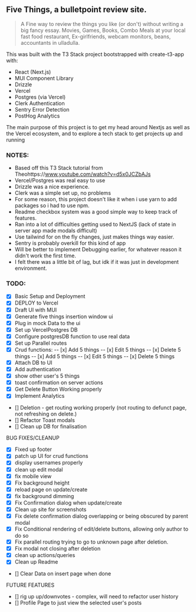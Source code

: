 ## Five Things, a bulletpoint review site.

> A Fine way to review the things you like (or don't) without writing a big fancy essay. Movies, Games, Books, Combo Meals at your local fast food restaurant, Ex-girlfriends, webcam monitors, beans, accountants in ulladulla.

This was built with the T3 Stack project bootstrapped with create-t3-app with:

- React (Next.js)
- MUI Component Library
- Drizzle
- Vercel
- Postgres (via Vercel)
- Clerk Authentication
- Sentry Error Detection
- PostHog Analytics

The main purpose of this project is to get my head around Nextjs as well as the Vercel ecosystem, and to explore a tech stack to get projects up and running

### NOTES:

- Based off this T3 Stack tutorial from Theohttps://www.youtube.com/watch?v=d5x0JCZbAJs
- Vercel/Postgres was real easy to use
- Drizzle was a nice experience.
- Clerk was a simple set up, no problems
- For some reason, this project doesn't like it when i use yarn to add packages so i had to use npm.
- Readme checkbox system was a good simple way to keep track of features.
- Ran into a lot of difficulties getting used to NextJS (lack of state in server app made modals difficult)
- Use tailwind for on the fly changes, just makes things way easier.
- Sentry is probably overkill for this kind of app
- Will be better to implement Debugging earlier, for whatever reason it didn't work the first time.
- I felt there was a little bit of lag, but idk if it was just in development environment.

### TODO:

- [x] Basic Setup and Deployment
- [x] DEPLOY to Vercel
- [x] Draft UI with MUI
- [x] Generate five things insertion window ui
- [x] Plug in mock Data to the ui
- [x] Set up VercelPostgres DB
- [x] Configure postgresDB function to use real data
- [x] Set up Parallel routes
- [x] Crud functions:
      -- [x] Add 5 things
      -- [x] Edit 5 things
      -- [x] Delete 5 things
      -- [x] Add 5 things
      -- [x] Edit 5 things
      -- [x] Delete 5 things
- [x] Attach DB to UI
- [x] Add authentication
- [x] show other user's 5 things
- [x] toast confirmation on server actions
- [x] Get Delete Button Working properly
- [x] Implement Analytics
- [] Deletion - get routing working properly (not routing to defunct page, not refreshing on delete.)
- [] Refactor Toast modals
- [] Clean up DB for finalisation

BUG FIXES/CLEANUP

- [x] Fixed up footer
- [x] patch up UI for crud functions
- [x] display usernames properly
- [x] clean up edit modal
- [x] fix mobile view
- [x] Fix background height
- [x] reload page on update/create
- [x] fix background dimming
- [x] Fix Confirmation dialog when update/create
- [x] Clean up site for screenshots
- [x] Fix delete confirmation dialog overlapping or being obscured by parent modal
- [x] Fix Conditional rendering of edit/delete buttons, allowing only author to do so
- [x] Fix parallel routing trying to go to unknown page after deletion.
- [x] Fix modal not closing after deletion
- [x] clean up actions/queries
- [x] Clean up Readme
- [] Clear Data on insert page when done

FUTURE FEATURES

- [] rig up up/downvotes - complex, will need to refactor user history
- [] Profile Page to just view the selected user's posts
